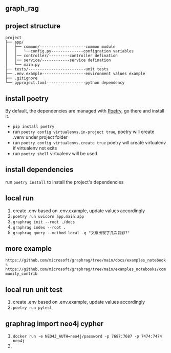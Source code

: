 ## graph_rag

## project structure
```
project
├── app/    
│   ├── common/--------------------common module
│   │   └──config.py--------------configration variables
│   │── controller/---------controller defination
│   │── service/------------service defination
│   └── main.py
├── tests/-------------------------unit tests
├── .env.example-------------------environment values example    
├── .gitignore
└── pyproject.toml-----------------python dependency
```

## install poetry
By default, the dependencies are managed with [Poetry](https://python-poetry.org/), go there and install it.

 - `pip install poetry`
 - run `poetry config virtualenvs.in-project true`, poetry will create .venv under project folder
 - run `poetry config virtualenvs.create true` poetry will create virtualenv if virtualenv not exits
 - run `poetry shell` virtualenv will be used

## install dependencies
run `poetry install` to install the project's dependencies

## local run
1. create .env based on .env.example, update values accordingly
2. `poetry run uvicorn app.main:app`
3. `graphrag init --root ./docs`
4. `graphrag index --root .`
5. `graphrag query --method local -q "文章出现了几次背影?"`


## more example 
`https://github.com/microsoft/graphrag/tree/main/docs/examples_notebooks`
`https://github.com/microsoft/graphrag/tree/main/examples_notebooks/community_contrib`

## local run unit test
1. create .env based on .env.example, update values accordingly
2. `poetry run pytest`

## graphrag import neo4j cypher
1. `docker run -e NEO4J_AUTH=neo4j/password -p 7687:7687 -p 7474:7474 neo4j`
2. 

